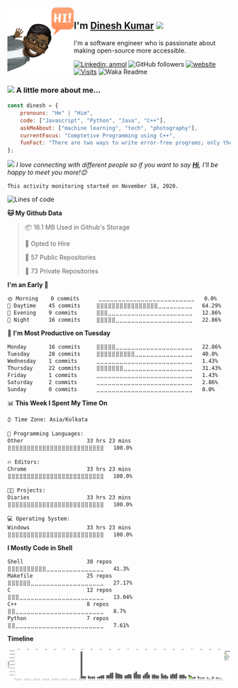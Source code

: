 <img align="left" width="150" height="150" alt="Dinesh Kumar" src="https://raw.githubusercontent.com/dinesh-ysl/dinesh-ysl/master/assets/avatar.png"/>
<h2>I'm <a href="https://github.com/dinesh-ysl">Dinesh Kumar</a> <img src="https://media.giphy.com/media/WUlplcMpOCEmTGBtBW/giphy.gif" width="30"></h2>
I'm a software engineer who is passionate about making open-source more accessible.

[![Linkedin: anmol](https://img.shields.io/badge/-Dinesh-blue?style=flat-square&logo=Linkedin&logoColor=white&link=https://www.linkedin.com/in/dinesh-kumar-765440190/)](https://www.linkedin.com/in/dinesh-kumar-765440190/)
![GitHub followers](https://img.shields.io/github/followers/dinesh-ysl?label=Follow&style=social)
[![website](https://img.shields.io/badge/Website-46a2f1.svg?&style=flat-square&logo=Google-Chrome&logoColor=white&link=https://dinesh-ysl.github.io/dinesh-ysl/)](https://dinesh-ysl.github.io/dinesh-ysl/)
[![Visits](https://komarev.com/ghpvc/?username=dinesh-ysl&logo=GitHub&label=Visiters&color=336699&logoColor=white&style=flat-square)](https://github.com/dinesh-ysl)
![Waka Readme](https://github.com/dinesh-ysl/dinesh-ysl/workflows/Waka%20Readme/badge.svg)

### <img src="https://media.giphy.com/media/VgCDAzcKvsR6OM0uWg/giphy.gif" width="50"> A little more about me...  

```javascript
const dinesh = {
    pronouns: "He" | "Him",
    code: ["Javascript", "Python", "Java", "C++"],
    askMeAbout: ["machine learning", "tech", "photography"],
    currentFocus: "Comptetive Programming using C++",
    funFact: "There are two ways to write error-free programs; only the third one works"
};
```
<img src="https://media.giphy.com/media/LnQjpWaON8nhr21vNW/giphy.gif" width="60"> <em>I love connecting with different people so if you want to say <b><a href="https://t.me/theropods">Hi</a></b>, I'll be happy to meet you more!😊</em>
```
This activity monitoring started on November 18, 2020.
```


<!--START_SECTION:waka-->
![Lines of code](https://img.shields.io/badge/From%20Hello%20World%20I%27ve%20Written-713.3%20million%20lines%20of%20code-blue)

**🐱 My Github Data** 

> 📦 16.1 MB Used in Github's Storage 
 > 
> 💼 Opted to Hire
 > 
> 📜 57 Public Repositories
 > 
> 🔑 73 Private Repositories 

**I'm an Early 🐤** 

```text
🌞 Morning    0 commits      ⣀⣀⣀⣀⣀⣀⣀⣀⣀⣀⣀⣀⣀⣀⣀⣀⣀⣀⣀⣀⣀⣀⣀⣀⣀   0.0% 
🌆 Daytime    45 commits     ⣿⣿⣿⣿⣿⣿⣿⣿⣿⣿⣿⣿⣿⣿⣿⣿⣀⣀⣀⣀⣀⣀⣀⣀⣀   64.29% 
🌃 Evening    9 commits      ⣿⣿⣿⣀⣀⣀⣀⣀⣀⣀⣀⣀⣀⣀⣀⣀⣀⣀⣀⣀⣀⣀⣀⣀⣀   12.86% 
🌙 Night      16 commits     ⣿⣿⣿⣿⣿⣀⣀⣀⣀⣀⣀⣀⣀⣀⣀⣀⣀⣀⣀⣀⣀⣀⣀⣀⣀   22.86%

```
📅 **I'm Most Productive on Tuesday** 

```text
Monday       16 commits     ⣿⣿⣿⣿⣿⣀⣀⣀⣀⣀⣀⣀⣀⣀⣀⣀⣀⣀⣀⣀⣀⣀⣀⣀⣀   22.86% 
Tuesday      28 commits     ⣿⣿⣿⣿⣿⣿⣿⣿⣿⣿⣀⣀⣀⣀⣀⣀⣀⣀⣀⣀⣀⣀⣀⣀⣀   40.0% 
Wednesday    1 commits      ⣀⣀⣀⣀⣀⣀⣀⣀⣀⣀⣀⣀⣀⣀⣀⣀⣀⣀⣀⣀⣀⣀⣀⣀⣀   1.43% 
Thursday     22 commits     ⣿⣿⣿⣿⣿⣿⣿⣀⣀⣀⣀⣀⣀⣀⣀⣀⣀⣀⣀⣀⣀⣀⣀⣀⣀   31.43% 
Friday       1 commits      ⣀⣀⣀⣀⣀⣀⣀⣀⣀⣀⣀⣀⣀⣀⣀⣀⣀⣀⣀⣀⣀⣀⣀⣀⣀   1.43% 
Saturday     2 commits      ⣀⣀⣀⣀⣀⣀⣀⣀⣀⣀⣀⣀⣀⣀⣀⣀⣀⣀⣀⣀⣀⣀⣀⣀⣀   2.86% 
Sunday       0 commits      ⣀⣀⣀⣀⣀⣀⣀⣀⣀⣀⣀⣀⣀⣀⣀⣀⣀⣀⣀⣀⣀⣀⣀⣀⣀   0.0%

```


📊 **This Week I Spent My Time On** 

```text
⌚︎ Time Zone: Asia/Kolkata

💬 Programming Languages: 
Other                    33 hrs 23 mins      ⣿⣿⣿⣿⣿⣿⣿⣿⣿⣿⣿⣿⣿⣿⣿⣿⣿⣿⣿⣿⣿⣿⣿⣿⣿   100.0%

🔥 Editors: 
Chrome                   33 hrs 23 mins      ⣿⣿⣿⣿⣿⣿⣿⣿⣿⣿⣿⣿⣿⣿⣿⣿⣿⣿⣿⣿⣿⣿⣿⣿⣿   100.0%

🐱‍💻 Projects: 
Diaries                  33 hrs 23 mins      ⣿⣿⣿⣿⣿⣿⣿⣿⣿⣿⣿⣿⣿⣿⣿⣿⣿⣿⣿⣿⣿⣿⣿⣿⣿   100.0%

💻 Operating System: 
Windows                  33 hrs 23 mins      ⣿⣿⣿⣿⣿⣿⣿⣿⣿⣿⣿⣿⣿⣿⣿⣿⣿⣿⣿⣿⣿⣿⣿⣿⣿   100.0%

```

**I Mostly Code in Shell** 

```text
Shell                    38 repos            ⣿⣿⣿⣿⣿⣿⣿⣿⣿⣿⣀⣀⣀⣀⣀⣀⣀⣀⣀⣀⣀⣀⣀⣀⣀   41.3% 
Makefile                 25 repos            ⣿⣿⣿⣿⣿⣿⣀⣀⣀⣀⣀⣀⣀⣀⣀⣀⣀⣀⣀⣀⣀⣀⣀⣀⣀   27.17% 
C                        12 repos            ⣿⣿⣿⣀⣀⣀⣀⣀⣀⣀⣀⣀⣀⣀⣀⣀⣀⣀⣀⣀⣀⣀⣀⣀⣀   13.04% 
C++                      8 repos             ⣿⣿⣀⣀⣀⣀⣀⣀⣀⣀⣀⣀⣀⣀⣀⣀⣀⣀⣀⣀⣀⣀⣀⣀⣀   8.7% 
Python                   7 repos             ⣿⣿⣀⣀⣀⣀⣀⣀⣀⣀⣀⣀⣀⣀⣀⣀⣀⣀⣀⣀⣀⣀⣀⣀⣀   7.61%

```


**Timeline**

![Chart not found](https://github.com/dinesh-ysl/dinesh-ysl/blob/master/charts/bar_graph.png) 


<!--END_SECTION:waka-->
